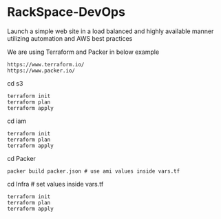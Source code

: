 # RackSpace-DevOps
Launch a simple web site in a load balanced and highly available manner utilizing automation and AWS best practices

We are using Terraform and Packer in below example 
```
https://www.terraform.io/
https://www.packer.io/
```
cd s3
```
terraform init
terraform plan
terraform apply 
```
cd iam
```
terraform init
terraform plan
terraform apply 
```

cd Packer
```
packer build packer.json # use ami values inside vars.tf
```

cd Infra # set values inside vars.tf 
```
terraform init
terraform plan
terraform apply 
```

